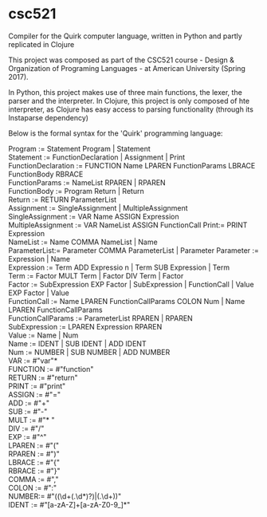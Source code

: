 # csc521
Compiler for the Quirk computer language, written in Python and partly replicated in Clojure

This project was composed as part of the CSC521 course - Design & Organization of Programing Languages - at American University (Spring 2017). 

In Python, this project makes use of three main functions, the lexer, the parser and the interpreter.
In Clojure, this project is only composed of hte interpreter, as Clojure has easy access to parsing functionality (through its Instaparse dependency)



Below is the formal syntax for the 'Quirk' programming language:


Program := Statement Program | Statement                                                          
Statement := FunctionDeclaration | Assignment | Print                                             
FunctionDeclaration :=  FUNCTION Name LPAREN FunctionParams LBRACE FunctionBody RBRACE            
FunctionParams := NameList RPAREN | RPAREN                                                        
FunctionBody := Program Return | Return                                                           
Return := RETURN ParameterList                                                                    
Assignment := SingleAssignment | MultipleAssignment                  
SingleAssignment := VAR Name ASSIGN Expression                                                    
MultipleAssignment := VAR NameList ASSIGN FunctionCall
Print:= PRINT Expression  
NameList := Name COMMA NameList | Name  
ParameterList:= Parameter COMMA ParameterList | Parameter
Parameter := Expression | Name                                                        
Expression := Term ADD Expressio  n | Term SUB Expression | Term                                      
Term := Factor MULT Term | Factor DIV Term | Factor                                                       
Factor := SubExpression EXP Factor | SubExpression | FunctionCall | Value EXP Factor | Value                      
FunctionCall :=  Name LPAREN FunctionCallParams COLON Num | Name LPAREN FunctionCallParams                          
FunctionCallParams :=  ParameterList RPAREN | RPAREN                                                        
SubExpression := LPAREN Expression RPAREN                                                               
Value := Name | Num                                                         
Name := IDENT | SUB IDENT | ADD IDENT                                                       
Num := NUMBER | SUB NUMBER | ADD NUMBER                                                                                 
VAR := #"var"*                                                                                                                          
FUNCTION := #"function"                                                                                                          
RETURN := #"return"                                                                                                                    
PRINT := #"print"                                                                                                           
ASSIGN := #"\="                                                                                                               
ADD := #"\+"                                                                                                                      
SUB := #"\-"                                                                                                            
MULT := #"\* "                                                                                                                      
DIV := #"\/"                                                                                                                      
EXP := #"\^"                                                                                                                  
LPAREN := #"\("                                                                                                                   
RPAREN := #"\)"                                                                                                                     
LBRACE := #"\{"                                                                                                                   
RBRACE := #"\}"                                                                                                       
COMMA := #"\,"                                                                                                              
COLON := #"\:"                                                                                                                  
NUMBER:= #"((\d+(\.\d*)?)|(\.\d+))"                                                                                           
IDENT := #"[a-zA-Z]+[a-zA-Z0-9_]*"    
